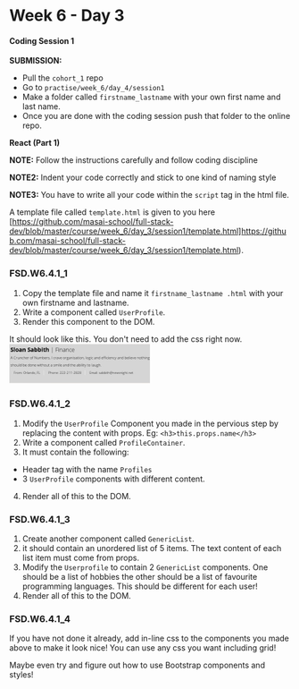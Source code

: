 # Week 6 - Day 3

#### Coding Session 1

**SUBMISSION:**

- Pull the `cohort_1` repo
- Go to `practise/week_6/day_4/session1` 
- Make a folder called `firstname_lastname` with your own first name and last name.  
- Once you are done with the coding session push that folder to the online repo. 

**React (Part 1)**

**NOTE:** Follow the instructions carefully and follow coding discipline

**NOTE2:** Indent your code correctly and stick to one kind of naming style

**NOTE3:** You have to write all your code within the `script` tag in the html file. 

A template file called `template.html` is given to you here [https://github.com/masai-school/full-stack-dev/blob/master/course/week_6/day_3/session1/template.html]https://github.com/masai-school/full-stack-dev/blob/master/course/week_6/day_3/session1/template.html). 

### FSD.W6.4.1_1

1. Copy the template file and name it `firstname_lastname .html` with your own firstname and lastname.
2. Write a component called `UserProfile`.
3. Render this component to the DOM.

It should look like this. You don't need to add the css right now. 
<img src = "profile.png" height = "50%" width = "50%" />


### FSD.W6.4.1_2
1. Modify the `UserProfile` Component you made in the pervious step by replacing the content with props. Eg: `<h3>this.props.name</h3>`
2. Write a component called `ProfileContainer`.
3. It must contain the following:
 - Header tag with the name `Profiles`
 - 3 `UserProfile` components with different content.
4. Render all of this to the DOM. 

### FSD.W6.4.1_3
1. Create another component called `GenericList`. 
2. it should contain an unordered list of 5 items. The text content of each list item must come from props. 
3. Modify the `Userprofile` to contain 2 `GenericList` components. One should be a list of hobbies the other should be a list of favourite programming languages. This should be different for each user!
4. Render all of this to the DOM. 

### FSD.W6.4.1_4

If you have not done it already, add in-line css to the components you made above to make it look nice! You can use any css you want including grid!

Maybe even try and figure out how to use Bootstrap components and styles!

